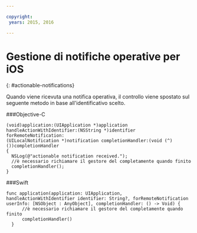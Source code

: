 ```yaml
---

copyright:
 years: 2015, 2016

---
```


# Gestione di notifiche operative per iOS
{: #actionable-notifications}


Quando viene ricevuta una notifica operativa, il controllo
viene spostato sul seguente metodo in base all'identificativo
scelto.

###Objective-C

```
(void)application:(UIApplication *)application handleActionWithIdentifier:(NSString *)identifier forRemoteNotification:
(UILocalNotification *)notification completionHandler:(void (^)())completionHandler
{
  NSLog(@"actionable notification received.");
  //è necessario richiamare il gestore del completamente quando finito
  completionHandler();
}
```

###Swift
 
```
func application(application: UIApplication, handleActionWithIdentifier identifier: String?, forRemoteNotification userInfo: [NSObject : AnyObject], completionHandler: () -> Void) {
      //è necessario richiamare il gestore del completamente quando finito
      completionHandler()
  }
```    
    


